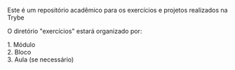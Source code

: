<p>Este é um repositório acadêmico para os exercícios e projetos realizados na Trybe</ p>

<p> O diretório "exercícios" estará organizado por:</p>
<p> 
1. Módulo <br />
2. Bloco <br />
3. Aula (se necessário) <br />
</p>

